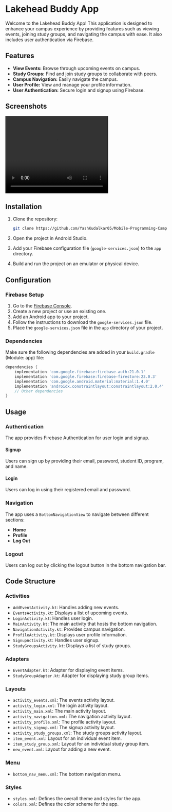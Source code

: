 

# Lakehead Buddy App

Welcome to the Lakehead Buddy App! This application is designed to enhance your campus experience by providing features such as viewing events, joining study groups, and navigating the campus with ease. It also includes user authentication via Firebase.

## Features

- **View Events:** Browse through upcoming events on campus.
- **Study Groups:** Find and join study groups to collaborate with peers.
- **Campus Navigation:** Easily navigate the campus.
- **User Profile:** View and manage your profile information.
- **User Authentication:** Secure login and signup using Firebase.

## Screenshots

<video width="320" height="240" controls>
  <source src="Demo Video.mp4" type="video/mp4">
</video>

## Installation

1. Clone the repository:
    ```bash
    git clone https://github.com/YashKudalkar05/Mobile-Programming-Campus-Companion-Project.git
    ```

2. Open the project in Android Studio.

3. Add your Firebase configuration file (`google-services.json`) to the `app` directory.

4. Build and run the project on an emulator or physical device.

## Configuration

### Firebase Setup

1. Go to the [Firebase Console](https://console.firebase.google.com/).
2. Create a new project or use an existing one.
3. Add an Android app to your project.
4. Follow the instructions to download the `google-services.json` file.
5. Place the `google-services.json` file in the `app` directory of your project.

### Dependencies

Make sure the following dependencies are added in your `build.gradle` (Module: app) file:

```groovy
dependencies {
    implementation 'com.google.firebase:firebase-auth:21.0.1'
    implementation 'com.google.firebase:firebase-firestore:23.0.3'
    implementation 'com.google.android.material:material:1.4.0'
    implementation 'androidx.constraintlayout:constraintlayout:2.0.4'
    // Other dependencies
}
```

## Usage

### Authentication

The app provides Firebase Authentication for user login and signup.

#### Signup

Users can sign up by providing their email, password, student ID, program, and name.

#### Login

Users can log in using their registered email and password.

### Navigation

The app uses a `BottomNavigationView` to navigate between different sections:

- **Home**
- **Profile**
- **Log Out**

### Logout

Users can log out by clicking the logout button in the bottom navigation bar.

## Code Structure

### Activities

- `AddEventActivity.kt`: Handles adding new events.
- `EventsActivity.kt`: Displays a list of upcoming events.
- `LoginActivity.kt`: Handles user login.
- `MainActivity.kt`: The main activity that hosts the bottom navigation.
- `NavigationActivity.kt`: Provides campus navigation.
- `ProfileActivity.kt`: Displays user profile information.
- `SignupActivity.kt`: Handles user signup.
- `StudyGroupsActivity.kt`: Displays a list of study groups.

### Adapters

- `EventAdapter.kt`: Adapter for displaying event items.
- `StudyGroupAdapter.kt`: Adapter for displaying study group items.

### Layouts

- `activity_events.xml`: The events activity layout.
- `activity_login.xml`: The login activity layout.
- `activity_main.xml`: The main activity layout.
- `activity_navigation.xml`: The navigation activity layout.
- `activity_profile.xml`: The profile activity layout.
- `activity_signup.xml`: The signup activity layout.
- `activity_study_groups.xml`: The study groups activity layout.
- `item_event.xml`: Layout for an individual event item.
- `item_study_group.xml`: Layout for an individual study group item.
- `new_event.xml`: Layout for adding a new event.

### Menu

- `bottom_nav_menu.xml`: The bottom navigation menu.

### Styles

- `styles.xml`: Defines the overall theme and styles for the app.
- `colors.xml`: Defines the color scheme for the app.

